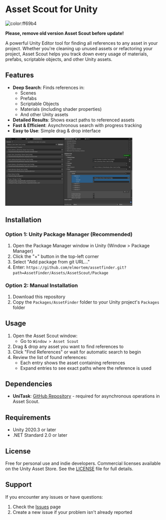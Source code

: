 # Asset Scout for Unity

![color:ff69b4](https://img.shields.io/badge/Unity-2022.3.x-red)

**Please, remove old version Asset Scout before update!**

A powerful Unity Editor tool for finding all references to any asset in your project. Whether you're cleaning up unused assets or refactoring your project, Asset Scout helps you track down every usage of materials, prefabs, scriptable objects, and other Unity assets.

## Features

- **Deep Search**: Finds references in:
  - Scenes
  - Prefabs
  - Scriptable Objects
  - Materials (including shader properties)
  - And other Unity assets
- **Detailed Results**: Shows exact paths to referenced assets
- **Fast & Efficient**: Asynchronous search with progress tracking
- **Easy to Use**: Simple drag & drop interface

<img src="Images/screenshot0.png" width="400">

## Installation

### Option 1: Unity Package Manager (Recommended)
1. Open the Package Manager window in Unity (Window > Package Manager)
2. Click the "+" button in the top-left corner
3. Select "Add package from git URL..."
4. Enter: `https://github.com/elmortem/assetfinder.git?path=AssetFinder/Assets/AssetScout/Package`

### Option 2: Manual Installation
1. Download this repository
2. Copy the `Packages/AssetFinder` folder to your Unity project's `Packages` folder

## Usage

1. Open the Asset Scout window:
   - Go to `Window > Asset Scout`
2. Drag & drop any asset you want to find references to
3. Click "Find References" or wait for automatic search to begin
4. Review the list of found references:
   - Each entry shows the asset containing references
   - Expand entries to see exact paths where the reference is used

## Dependencies

- **UniTask**: [GitHub Repository](https://github.com/Cysharp/UniTask) - required for asynchronous operations in Asset Scout.

## Requirements

- Unity 2020.3 or later
- .NET Standard 2.0 or later

## License

Free for personal use and indie developers. Commercial licenses available on the Unity Asset Store.
See the [LICENSE](LICENSE) file for full details.

## Support

If you encounter any issues or have questions:
1. Check the [Issues](https://github.com/elmortem/assetfinder/issues) page
2. Create a new issue if your problem isn't already reported
